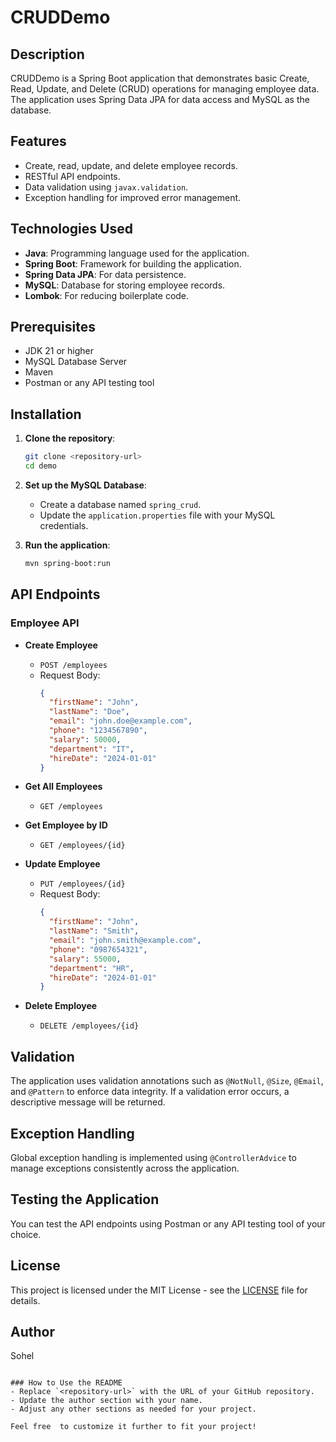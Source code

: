 # CRUDDemo

## Description

CRUDDemo is a Spring Boot application that demonstrates basic Create, Read, Update, and Delete (CRUD) operations for managing employee data. The application uses Spring Data JPA for data access and MySQL as the database.

## Features

- Create, read, update, and delete employee records.
- RESTful API endpoints.
- Data validation using `javax.validation`.
- Exception handling for improved error management.

## Technologies Used

- **Java**: Programming language used for the application.
- **Spring Boot**: Framework for building the application.
- **Spring Data JPA**: For data persistence.
- **MySQL**: Database for storing employee records.
- **Lombok**: For reducing boilerplate code.

## Prerequisites

- JDK 21 or higher
- MySQL Database Server
- Maven
- Postman or any API testing tool

## Installation

1. **Clone the repository**:

   ```bash
   git clone <repository-url>
   cd demo
   ```

2. **Set up the MySQL Database**:

   - Create a database named `spring_crud`.
   - Update the `application.properties` file with your MySQL credentials.

3. **Run the application**:
   ```bash
   mvn spring-boot:run
   ```

## API Endpoints

### Employee API

- **Create Employee**

  - `POST /employees`
  - Request Body:
    ```json
    {
      "firstName": "John",
      "lastName": "Doe",
      "email": "john.doe@example.com",
      "phone": "1234567890",
      "salary": 50000,
      "department": "IT",
      "hireDate": "2024-01-01"
    }
    ```

- **Get All Employees**

  - `GET /employees`

- **Get Employee by ID**

  - `GET /employees/{id}`

- **Update Employee**

  - `PUT /employees/{id}`
  - Request Body:
    ```json
    {
      "firstName": "John",
      "lastName": "Smith",
      "email": "john.smith@example.com",
      "phone": "0987654321",
      "salary": 55000,
      "department": "HR",
      "hireDate": "2024-01-01"
    }
    ```

- **Delete Employee**
  - `DELETE /employees/{id}`

## Validation

The application uses validation annotations such as `@NotNull`, `@Size`, `@Email`, and `@Pattern` to enforce data integrity. If a validation error occurs, a descriptive message will be returned.

## Exception Handling

Global exception handling is implemented using `@ControllerAdvice` to manage exceptions consistently across the application.

## Testing the Application

You can test the API endpoints using Postman or any API testing tool of your choice.

## License

This project is licensed under the MIT License - see the [LICENSE](LICENSE) file for details.

## Author

Sohel

```

### How to Use the README
- Replace `<repository-url>` with the URL of your GitHub repository.
- Update the author section with your name.
- Adjust any other sections as needed for your project.

Feel free  to customize it further to fit your project!
```
